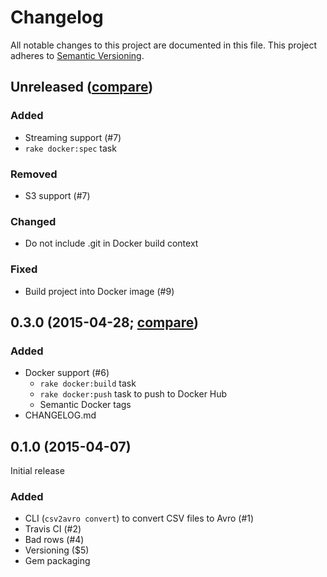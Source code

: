 # Changelog

All notable changes to this project are documented in this file.
This project adheres to [Semantic Versioning](http://semver.org/).

## Unreleased ([compare](https://github.com/sspinc/csv2avro/compare/0.3.0...HEAD))

### Added
 * Streaming support (#7)
 * `rake docker:spec` task

### Removed
 * S3 support (#7)

### Changed
 * Do not include .git in Docker build context

### Fixed
 * Build project into Docker image (#9)

## 0.3.0 (2015-04-28; [compare](https://github.com/sspinc/csv2avro/compare/0.1.0...0.3.0))

### Added
 * Docker support (#6)
   * `rake docker:build` task
   * `rake docker:push` task to push to Docker Hub
   * Semantic Docker tags
 * CHANGELOG.md

## 0.1.0 (2015-04-07)
Initial release

### Added
 * CLI (`csv2avro convert`) to convert CSV files to Avro (#1)
 * Travis CI (#2)
 * Bad rows (#4)
 * Versioning ($5)
 * Gem packaging
